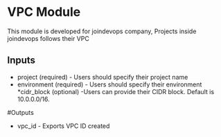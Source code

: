 # VPC Module
This module is developed for joindevops company, Projects inside joindevops follows their VPC

## Inputs
* project (required) - Users should specify their project name
* environment (required) - Users should specify their environment
*cidr_block (optional) -Users can provide their CIDR block. Default is 10.0.0.0/16.

#Outputs
* vpc_id - Exports VPC ID created